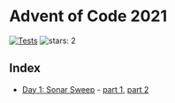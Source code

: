 # Advent of Code 2021

[![Tests](https://github.com/devries/advent_of_code_2021/actions/workflows/main.yml/badge.svg)](https://github.com/devries/advent_of_code_2021/actions/workflows/main.yml)
![stars: 2](https://img.shields.io/badge/⭐_Stars-2-yellow)

## Index

- [Day 1: Sonar Sweep](https://adventofcode.com/2021/day/1) - [part 1](day01_p1), [part 2](day01_p2)
